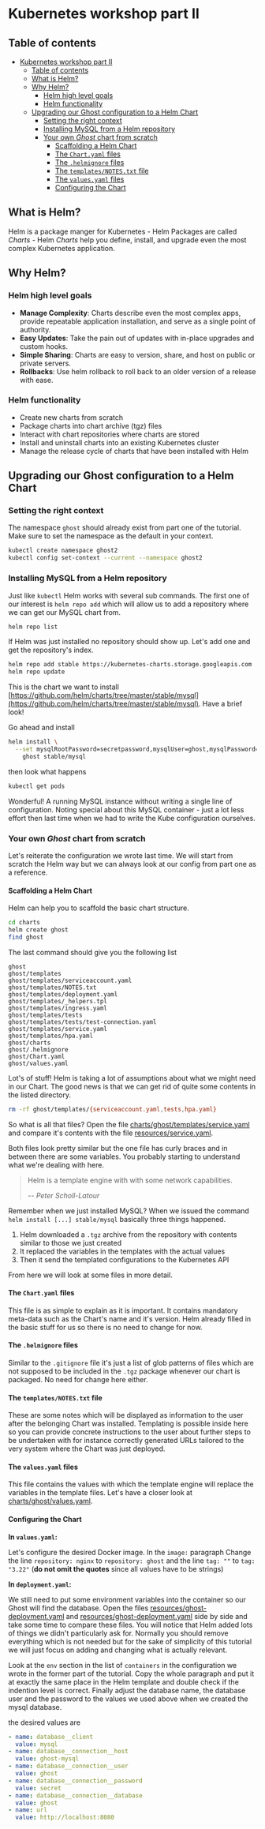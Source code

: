 # Kubernetes workshop part II

## Table of contents

- [Kubernetes workshop part II](#kubernetes-workshop-part-ii)
  - [Table of contents](#table-of-contents)
  - [What is Helm?](#what-is-helm)
  - [Why Helm?](#why-helm)
    - [Helm high level goals](#helm-high-level-goals)
    - [Helm functionality](#helm-functionality)
  - [Upgrading our Ghost configuration to a Helm Chart](#upgrading-our-ghost-configuration-to-a-helm-chart)
    - [Setting the right context](#setting-the-right-context)
    - [Installing MySQL from a Helm repository](#installing-mysql-from-a-helm-repository)
    - [Your own _Ghost_ chart from scratch](#your-own-ghost-chart-from-scratch)
      - [Scaffolding a Helm Chart](#scaffolding-a-helm-chart)
      - [The `Chart.yaml` files](#the-chartyaml-files)
      - [The `.helmignore` files](#the-helmignore-files)
      - [The `templates/NOTES.txt` file](#the-templatesnotestxt-file)
      - [The `values.yaml` files](#the-valuesyaml-files)
      - [Configuring the Chart](#configuring-the-chart)

## What is Helm?

Helm is a package manger for Kubernetes - Helm Packages are called
_Charts_ - Helm _Charts_ help you define, install, and upgrade even the
most complex Kubernetes application.

## Why Helm?

### Helm high level goals

- **Manage Complexity**: Charts describe even the most complex apps, provide repeatable application installation, and serve as a single point of authority.
- **Easy Updates**: Take the pain out of updates with in-place upgrades and custom hooks.
- **Simple Sharing**: Charts are easy to version, share, and host on public or private servers.
- **Rollbacks**: Use helm rollback to roll back to an older version of a release with ease.

### Helm functionality

- Create new charts from scratch
- Package charts into chart archive (tgz) files
- Interact with chart repositories where charts are stored
- Install and uninstall charts into an existing Kubernetes cluster
- Manage the release cycle of charts that have been installed with Helm

## Upgrading our Ghost configuration to a Helm Chart

### Setting the right context

The namespace `ghost` should already exist from part one of the tutorial.
Make sure to set the namespace as the default in your context.

```sh
kubectl create namespace ghost2
kubectl config set-context --current --namespace ghost2
```

### Installing MySQL from a Helm repository

Just like `kubectl` Helm works with several sub commands. The first one of
our interest is `helm repo add` which will allow us to add a repository
where we can get our MySQL chart from.

```sh
helm repo list
```

If Helm was just installed no repository should show up. Let's add one and
get the repository's index.

```sh
helm repo add stable https://kubernetes-charts.storage.googleapis.com
helm repo update
```

This is the chart we want to install
[https://github.com/helm/charts/tree/master/stable/mysql](https://github.com/helm/charts/tree/master/stable/mysql). Have a brief look!

Go ahead and install

```sh
helm install \
  --set mysqlRootPassword=secretpassword,mysqlUser=ghost,mysqlPassword=secret,mysqlDatabase=ghost \
    ghost stable/mysql
```

then look what happens

```sh
kubectl get pods
```

Wonderful! A running MySQL instance without writing a single line of
configuration. Noting special about this MySQL container - just a lot less
effort then last time when we had to write the Kube configuration
ourselves.

### Your own _Ghost_ chart from scratch

Let's reiterate the configuration we wrote last time. We will start from
scratch the Helm way but we can always look at our config from part one as
a reference.

#### Scaffolding a Helm Chart

Helm can help you to scaffold the basic chart structure.

```sh
cd charts
helm create ghost
find ghost
```

The last command should give you the following list

```
ghost
ghost/templates
ghost/templates/serviceaccount.yaml
ghost/templates/NOTES.txt
ghost/templates/deployment.yaml
ghost/templates/_helpers.tpl
ghost/templates/ingress.yaml
ghost/templates/tests
ghost/templates/tests/test-connection.yaml
ghost/templates/service.yaml
ghost/templates/hpa.yaml
ghost/charts
ghost/.helmignore
ghost/Chart.yaml
ghost/values.yaml
```

Lot's of stuff! Helm is taking a lot of assumptions about what we might
need in our Chart. The good news is that we can get rid of quite some
contents in the listed directory.

```sh
rm -rf ghost/templates/{serviceaccount.yaml,tests,hpa.yaml}
```

So what is all that files? Open the file
[charts/ghost/templates/service.yaml](charts/ghost/templates/service.yaml)
and compare it's contents with the file
[resources/service.yaml](resources/ghost-service.yaml).

Both files look pretty similar but the one file has curly braces and in
between there are some variables. You probably starting to understand what
we're dealing with here.

> Helm is a template engine with with some network capabilities.
>
> -- _Peter Scholl-Latour_

Remember when we just installed MySQL? When we issued the command
`helm install [...] stable/mysql` basically three things happened.

1. Helm downloaded a `.tgz` archive from the repository with contents
   similar to those we just created
2. It replaced the variables in the templates with the actual values
3. Then it send the templated configurations to the Kubernetes API

From here we will look at some files in more detail.

#### The `Chart.yaml` files

This file is as simple to explain as it is important. It contains
mandatory meta-data such as the Chart's name and it's version. Helm
already filled in the basic stuff for us so there is no need to change
for now.

#### The `.helmignore` files

Similar to the `.gitignore` file it's just a list of glob patterns of
files which are not supposed to be included in the `.tgz` package whenever
our chart is packaged. No need for change here either.

#### The `templates/NOTES.txt` file

These are some notes which will be displayed as information to the user
after the belonging Chart was installed. Templating is possible inside
here so you can provide concrete instructions to the user about further
steps to be undertaken with for instance correctly generated URLs
tailored to the very system where the Chart was just deployed.

#### The `values.yaml` files

This file contains the values with which the template engine will replace
the variables in the template files. Let's have a closer look at
[charts/ghost/values.yaml](charts/ghost/values.yaml).

#### Configuring the Chart

**In `values.yaml`:**

Let's configure the desired Docker image. In the `image:` paragraph
Change the line `repository: nginx` to `repository: ghost` and the line
`tag: ""` to `tag: "3.22"` (**do not omit the quotes** since all values
have to be strings)

**In `deployment.yaml`:**

We still need to put some environment variables into the container so
our Ghost will find the database. Open the files
[resources/ghost-deployment.yaml](resources/ghost-deployment.yaml)
and [resources/ghost-deployment.yaml](charts/ghost/templates/deployment.yaml) side by side and take some time to compare these files. You will
notice that Helm added lots of things we didn't particularly ask for.
Normally you should remove everything which is not needed but for the
sake of simplicity of this tutorial we will just focus on adding and
changing what is actually relevant.

Look at the `env` section in the list of `containers` in the configuration
we wrote in the former part of the tutorial. Copy the whole paragraph and
put it at exactly the same place in the Helm template and double check if
the indention level is correct. Finally adjust the database name, the
database user and the password to the values we used above when we created
the mysql database.

the desired values are

```yaml
- name: database__client
  value: mysql
- name: database__connection__host
  value: ghost-mysql
- name: database__connection__user
  value: ghost
- name: database__connection__password
  value: secret
- name: database__connection__database
  value: ghost
- name: url
  value: http://localhost:8080
```
